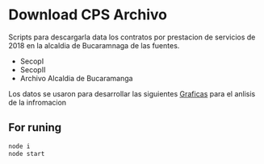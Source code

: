 # Download CPS Archivo

Scripts para descargarla data los contratos por prestacion de servicios de 2018 en la alcaldia de Bucaramnaga de las fuentes.

- SecopI
- SecopII
- Archivo Alcaldia de Bucaramanga

Los datos se usaron para desarrollar las siguientes [Graficas][1] para el anlisis de la infromacion 

[1]: https://observablehq.com/collection/@afbayonac/contratacion

## For runing

```bash
node i
node start
```

